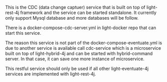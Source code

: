 This is the CDC (data change captuer) service that is built on top of light-rest-4j framework
and the service can be started standalone. It currently only support Mysql database and more
databases will be follow.

There is a docker-compose-cdc-server.yml in light-docker repo that can start this service.

The reason this service is not part of the docker-compose-eventuate.yml is due to another
service is available call cdc-service which is a microservice built on top of light-hybrid-4j
and can be started with hybrid-command server. In that case, it can save one more instance
of microservice.

This restful service should only be used if all other light-eventuate-4j services are implemented
with light-rest-4j.



